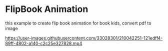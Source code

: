 # FlipBook Animation

this example to create flip book animation for book kids, convert pdf to image

https://user-images.githubusercontent.com/33028301/210042251-121edff4-89ff-4802-a140-c2c25e327828.mp4
